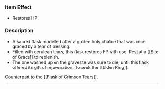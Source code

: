 ### Item Effect
- Restores HP

### Description
- A sacred flask modelled after a golden holy chalice that was once graced by a tear of blessing.
- Filled with cerulean tears, this flask restores FP with use. Rest at a [[Site of Grace]] to replenish.
- The one washed up on the gravesite was sure to die, until this flask offered its gift of rejuvenation. To seek the [[Elden Ring]].

Counterpart to the [[Flask of Crimson Tears]].

___
